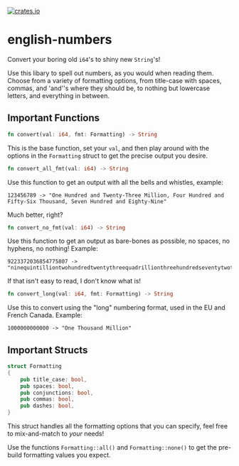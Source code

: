 [![crates.io](https://img.shields.io/crates/v/english-numbers.svg)](https://crates.io/crates/english-numbers)

# english-numbers

Convert your boring old `i64`'s to shiny new `String`'s!

Use this libary to spell out numbers, as you would when reading them. Choose from a variety of formatting options,
from title-case with spaces, commas, and 'and''s where they should be, to nothing but lowercase letters, and everything in between.

## Important Functions
```rust
fn convert(val: i64, fmt: Formatting) -> String
```
This is the base function, set your `val`, and then play around with the options in the `Formatting` struct to get the precise output
you desire.
```rust
fn convert_all_fmt(val: i64) -> String
```
Use this function to get an output with all the bells and whistles, example:

    123456789 -> "One Hundred and Twenty-Three Million, Four Hundred and Fifty-Six Thousand, Seven Hundred and Eighty-Nine"

Much better, right?
```rust
fn convert_no_fmt(val: i64) -> String
```
Use this function to get an output as bare-bones as possible, no spaces, no hyphens, no nothing! Example:

    9223372036854775807 -> "ninequintilliontwohundredtwentythreequadrillionthreehundredseventytwotrillionthirtysixbillioneighthundredfiftyfourmillionsevenhundredseventyfivethousandeighthundredseven"
    
If that isn't easy to read, I don't know what is!
```rust
fn convert_long(val: i64, fmt: Formatting) -> String
```
Use this to convert using the "long" numbering format, used in the EU and French Canada. Example:

    1000000000000 -> "One Thousand Million"

## Important Structs
```rust
struct Formatting
{
    pub title_case: bool,
    pub spaces: bool,
    pub conjunctions: bool,
    pub commas: bool,
    pub dashes: bool,
}
```
This struct handles all the formatting options that you can specify, feel free to mix-and-match to *your* needs!

Use the functions `Formatting::all()` and `Formatting::none()` to get the pre-build formatting values you expect.
